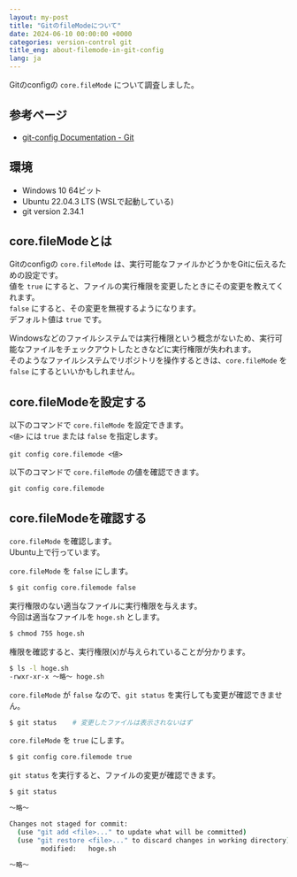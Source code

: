 ```yaml
---
layout: my-post
title: "GitのfileModeについて"
date: 2024-06-10 00:00:00 +0000
categories: version-control git
title_eng: about-filemode-in-git-config
lang: ja
---
```


Gitのconfigの `core.fileMode` について調査しました。

## 参考ページ
- [git-config Documentation - Git](https://git-scm.com/docs/git-config)

## 環境
- Windows 10 64ビット
- Ubuntu 22.04.3 LTS (WSLで起動している)
- git version 2.34.1

## core.fileModeとは
Gitのconfigの `core.fileMode` は、実行可能なファイルかどうかをGitに伝えるための設定です。  
値を `true` にすると、ファイルの実行権限を変更したときにその変更を教えてくれます。  
`false` にすると、その変更を無視するようになります。  
デフォルト値は `true` です。

Windowsなどのファイルシステムでは実行権限という概念がないため、実行可能なファイルをチェックアウトしたときなどに実行権限が失われます。  
そのようなファイルシステムでリポジトリを操作するときは、`core.fileMode` を `false` にするといいかもしれません。

## core.fileModeを設定する
以下のコマンドで `core.fileMode` を設定できます。  
`<値>` には `true` または `false` を指定します。

```
git config core.filemode <値>
```

以下のコマンドで `core.fileMode` の値を確認できます。

```
git config core.filemode
```

## core.fileModeを確認する
`core.fileMode` を確認します。  
Ubuntu上で行っています。

`core.fileMode` を `false` にします。  

```bash
$ git config core.filemode false
```

実行権限のない適当なファイルに実行権限を与えます。  
今回は適当なファイルを `hoge.sh` とします。

```bash
$ chmod 755 hoge.sh
```

権限を確認すると、実行権限(x)が与えられていることが分かります。

```bash
$ ls -l hoge.sh
-rwxr-xr-x ～略～ hoge.sh
```

`core.fileMode` が `false` なので、`git status` を実行しても変更が確認できません。

```bash
$ git status    # 変更したファイルは表示されないはず
```

`core.fileMode` を `true` にします。 

```bash
$ git config core.filemode true
```

`git status` を実行すると、ファイルの変更が確認できます。

```bash
$ git status

～略～

Changes not staged for commit:
  (use "git add <file>..." to update what will be committed)
  (use "git restore <file>..." to discard changes in working directory)
        modified:   hoge.sh

～略～
```